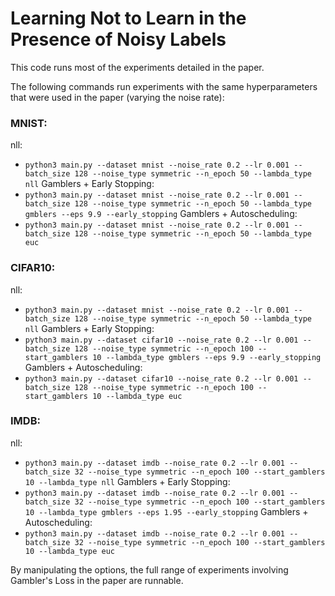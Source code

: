 # Learning Not to Learn in the Presence of Noisy Labels

This code runs most of the experiments detailed in the paper.

The following commands run experiments with the same hyperparameters that were used in the paper (varying the noise rate):
### MNIST:
nll: 
- `python3 main.py --dataset mnist --noise_rate 0.2 --lr 0.001 --batch_size 128 --noise_type symmetric --n_epoch 50 --lambda_type nll`
Gamblers + Early Stopping:
- `python3 main.py --dataset mnist --noise_rate 0.2 --lr 0.001 --batch_size 128 --noise_type symmetric --n_epoch 50 --lambda_type gmblers --eps 9.9 --early_stopping`
Gamblers + Autoscheduling: 
- `python3 main.py --dataset mnist --noise_rate 0.2 --lr 0.001 --batch_size 128 --noise_type symmetric --n_epoch 50 --lambda_type euc`


### CIFAR10:
nll: 
- `python3 main.py --dataset mnist --noise_rate 0.2 --lr 0.001 --batch_size 128 --noise_type symmetric --n_epoch 50 --lambda_type nll`
Gamblers + Early Stopping:
- `python3 main.py --dataset cifar10 --noise_rate 0.2 --lr 0.001 --batch_size 128 --noise_type symmetric --n_epoch 100 --start_gamblers 10 --lambda_type gmblers --eps 9.9 --early_stopping`
Gamblers + Autoscheduling: 
- `python3 main.py --dataset cifar10 --noise_rate 0.2 --lr 0.001 --batch_size 128 --noise_type symmetric --n_epoch 100 --start_gamblers 10 --lambda_type euc`

### IMDB:
nll: 
- `python3 main.py --dataset imdb --noise_rate 0.2 --lr 0.001 --batch_size 32 --noise_type symmetric --n_epoch 100 --start_gamblers 10 --lambda_type nll`
Gamblers + Early Stopping:
- `python3 main.py --dataset imdb --noise_rate 0.2 --lr 0.001 --batch_size 32 --noise_type symmetric --n_epoch 100 --start_gamblers 10 --lambda_type gmblers --eps 1.95 --early_stopping`
Gamblers + Autoscheduling:
- `python3 main.py --dataset imdb --noise_rate 0.2 --lr 0.001 --batch_size 32 --noise_type symmetric --n_epoch 100 --start_gamblers 10 --lambda_type euc`

By manipulating the options, the full range of experiments involving Gambler's Loss in the paper are runnable.
